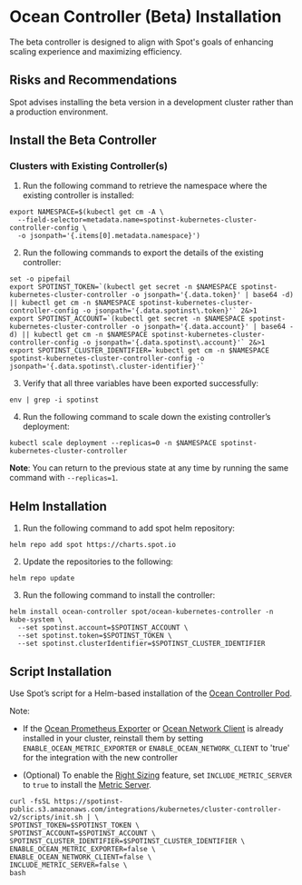 <meta name=“robots” content=“noindex”>

# Ocean Controller (Beta) Installation 

The beta controller is designed to align with Spot's goals of enhancing scaling experience and maximizing efficiency.  

## Risks and Recommendations 

Spot advises installing the beta version in a development cluster rather than a production environment.  

## Install the Beta Controller 

### Clusters with Existing Controller(s) 

1. Run the following command to retrieve the namespace where the existing controller is installed: 

```
export NAMESPACE=$(kubectl get cm -A \ 
  --field-selector=metadata.name=spotinst-kubernetes-cluster-controller-config \ 
  -o jsonpath='{.items[0].metadata.namespace}')
```

2. Run the following commands to export the details of the existing controller:  

```
set -o pipefail 
export SPOTINST_TOKEN=`(kubectl get secret -n $NAMESPACE spotinst-kubernetes-cluster-controller -o jsonpath='{.data.token}' | base64 -d) || kubectl get cm -n $NAMESPACE spotinst-kubernetes-cluster-controller-config -o jsonpath='{.data.spotinst\.token}'` 2&>1 
export SPOTINST_ACCOUNT=`(kubectl get secret -n $NAMESPACE spotinst-kubernetes-cluster-controller -o jsonpath='{.data.account}' | base64 -d) || kubectl get cm -n $NAMESPACE spotinst-kubernetes-cluster-controller-config -o jsonpath='{.data.spotinst\.account}'` 2&>1 
export SPOTINST_CLUSTER_IDENTIFIER=`kubectl get cm -n $NAMESPACE spotinst-kubernetes-cluster-controller-config -o jsonpath='{.data.spotinst\.cluster-identifier}'` 
```

3. Verify that all three variables have been exported successfully: 

```
env | grep -i spotinst 
```

4. Run the following command to scale down the existing controller’s deployment: 

```
kubectl scale deployment --replicas=0 -n $NAMESPACE spotinst-kubernetes-cluster-controller 
```
**Note**: You can return to the previous state at any time by running the same command with `--replicas=1`. 

## Helm Installation 

1. Run the following command to add spot helm repository: 

```
helm repo add spot https://charts.spot.io 
```

2. Update the repositories to the following:  

```
helm repo update 
```

3. Run the following command to install the controller: 

```
helm install ocean-controller spot/ocean-kubernetes-controller -n kube-system \ 
  --set spotinst.account=$SPOTINST_ACCOUNT \ 
  --set spotinst.token=$SPOTINST_TOKEN \ 
  --set spotinst.clusterIdentifier=$SPOTINST_CLUSTER_IDENTIFIER
```

## Script Installation 

Use Spot’s script for a Helm-based installation of the [Ocean Controller Pod](ocean/overview-kubernetes?id=ocean-controller).  

Note: 

* If the [Ocean Prometheus Exporter](ocean/tools-and-integrations/prometheus/) or [Ocean Network Client](ocean/tutorials/install-network-client?id=install-the-ocean-network-client-in-the-cluster) is already installed in your cluster, reinstall them by setting `ENABLE_OCEAN_METRIC_EXPORTER` or `ENABLE_OCEAN_NETWORK_CLIENT` to 'true' for the integration with the new controller 

* (Optional) To enable the [Right Sizing](ocean/features/right-sizing) feature, set `INCLUDE_METRIC_SERVER` to `true` to install the [Metric Server](kubernetes-sigs/metrics-server#deployment). 

```
curl -fsSL https://spotinst-public.s3.amazonaws.com/integrations/kubernetes/cluster-controller-v2/scripts/init.sh | \ 
SPOTINST_TOKEN=$SPOTINST_TOKEN \ 
SPOTINST_ACCOUNT=$SPOTINST_ACCOUNT \ 
SPOTINST_CLUSTER_IDENTIFIER=$SPOTINST_CLUSTER_IDENTIFIER \ 
ENABLE_OCEAN_METRIC_EXPORTER=false \ 
ENABLE_OCEAN_NETWORK_CLIENT=false \ 
INCLUDE_METRIC_SERVER=false \ 
bash   
```
 

 

 
